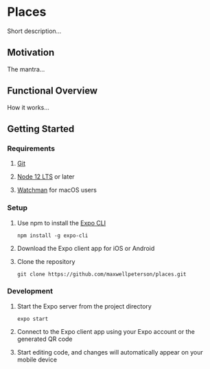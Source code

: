 # Places

Short description...

## Motivation

The mantra...

## Functional Overview

How it works...

## Getting Started

### Requirements

1. [Git](https://git-scm.com/)

2. [Node 12 LTS](https://nodejs.org/en/download/) or later

3. [Watchman](https://facebook.github.io/watchman/docs/install#buildinstall) for macOS users

### Setup

1. Use npm to install the [Expo CLI](https://expo.io/)

    `npm install -g expo-cli`

2. Download the Expo client app for iOS or Android

3. Clone the repository

    `git clone https://github.com/maxwellpeterson/places.git`

### Development

1. Start the Expo server from the project directory

    `expo start`

2. Connect to the Expo client app using your Expo account or the generated QR code

3. Start editing code, and changes will automatically appear on your mobile device